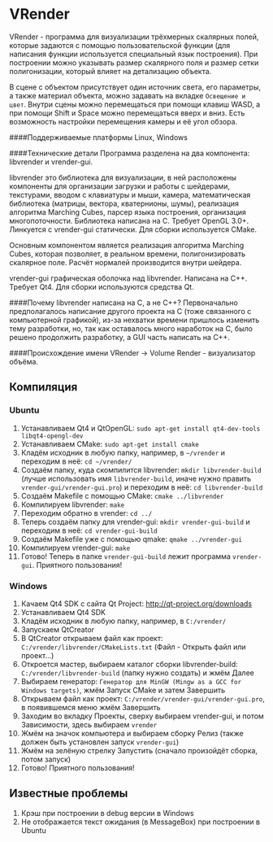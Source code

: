 VRender
=======

VRender - программа для визуализации трёхмерных скалярных полей, которые задаются с помощью пользовательской функции (для написания функции используется специальный язык построения). 
При построении можно указывать размер скалярного поля и размер сетки полигонизации, который влияет на детализацию объекта. 

В сцене с объектом присутствует один источник света, его параметры, а также материал объекта, можно задавать на вкладке `Освещение и цвет`. 
Внутри сцены можно перемещаться при помощи клавиш WASD, а при помощи Shift и Space можно перемещаться вверх и вниз. Есть возможность настройки перемещения камеры и её угол обзора.
	
####Поддерживаемые платформы
Linux, Windows
	
####Технические детали
Программа разделена на два компонента: libvrender и vrender-gui.
	
libvrender это библиотека для визуализации, в ней расположены компоненты для организации загрузки и работы с шейдерами, текстурами, вводом с клавиатуры и мыши, камера, математическая библиотека (матрицы, вектора, кватернионы, шумы), реализация алгоритма Marching Cubes, парсер языка построения, организация многопоточности. Библиотека написана на C. Требует OpenGL 3.0+. Линкуется с vrender-gui статически. Для сборки используется CMake.

Основным компонентом является реализация алгоритма Marching Cubes, которая позволяет, в реальном времени, полигонизировать скалярное поле. Расчёт нормалей производится внутри шейдера.

vrender-gui графическая оболочка над libvrender. Написана на C++. Требует Qt4. Для сборки используются средства Qt.
	
####Почему libvrender написана на C, а не C++?
Первоначально предполагалось написание другого проекта на C (тоже связанного с компьютерной графикой), из-за нехватки времени пришлось изменить тему разработки, но, так как оставалось много наработок на C, было решено продолжить разработку, а GUI часть написать на C++.

####Происхождение имени
VRender -> Volume Render - визуализатор объёма.

Компиляция
----------

### Ubuntu

1. Устанавливаем Qt4 и QtOpenGL: `sudo apt-get install qt4-dev-tools libqt4-opengl-dev`
2. Устанавливаем CMake: `sudo apt-get install cmake`
3. Кладём исходник в любую папку, например, в `~/vrender` и переходим в неё: `cd ~/vrender/`
4. Создаём папку, куда скомпилится libvrender: `mkdir libvrender-build` (лучше использовать имя `libvrender-build`, иначе нужно править `vrender-gui/vrender-gui.pro`) и переходим в неё: `cd libvrender-build`
5. Создаём Makefile с помощью CMake: `cmake ../libvrender`
6. Компилируем libvrender: `make`
7. Переходим обратно в vrender: `cd ../`
8. Теперь создаём папку для vrender-gui: `mkdir vrender-gui-build` и переходим в неё: `cd vrender-gui-build`
9. Создаём Makefile уже с помощью qmake: `qmake ../vrender-gui`
10. Компилируем vrender-gui: `make`
11. Готово! Теперь в папке `vrender-gui-build` лежит программа `vrender-gui`. Приятного пользования!

### Windows

1. Качаем Qt4 SDK c сайта Qt Project: http://qt-project.org/downloads
2. Устанавливаем Qt4 SDK
3. Кладём исходник в любую папку, например, в `C:/vrender/`
4. Запускаем QtCreator
5. В QtCreator открываем файл как проект: `C:/vrender/libvrender/CMakeLists.txt` (Файл - Открыть файл или проект...)
6. Откроется мастер, выбираем каталог сборки libvrender-build: `C:/vrender/libvrender-build` (папку нужно создать) и жмём Далее
7. Выбираем генератор: `Генератор для MinGW (Mingw as a GCC for Windows targets)`, жмём Запуск CMake и затем Завершить
8. Открываем файл как проект: `C:/vrender/vrender-gui/vrender-gui.pro`, в появившемся меню жмём Завершить
9. Заходим во вкладку Проекты, сверху выбираем vrender-gui, и потом Зависимости, здесь выбираем `vrender`
10. Жмём на значок компьютера и выбираем сборку Релиз (также должен быть установлен запуск `vrender-gui`)
11. Жмём на зелёную стрелку Запустить (сначало произойдёт сборка, потом запуск)
12. Готово! Приятного пользования!



Известные проблемы
------------------

1. Крэш при построении в debug версии в Windows
2. Не отображается текст ожидания (в MessageBox) при построении в Ubuntu
